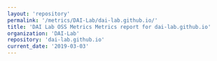 ```yaml
---
layout: 'repository'
permalink: '/metrics/DAI-Lab/dai-lab.github.io/'
title: 'DAI Lab OSS Metrics Metrics report for dai-lab.github.io'
organization: 'DAI-Lab'
repository: 'dai-lab.github.io'
current_date: '2019-03-03'
---
```

